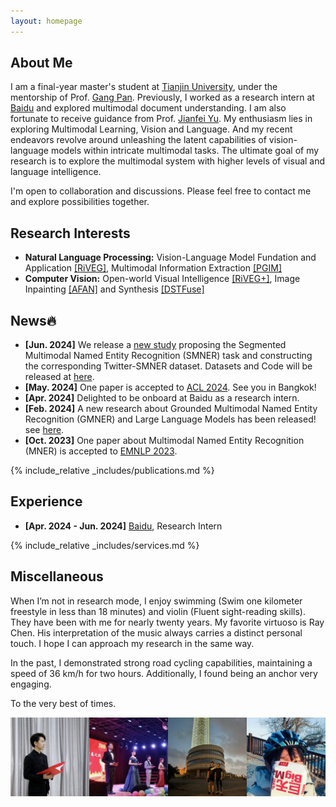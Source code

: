 ```yaml
---
layout: homepage
---
```


## About Me

I am a final-year master's student at [Tianjin University](https://www.tju.edu.cn/english/index.htm), under the mentorship of Prof. [Gang Pan](https://gpantju.github.io/index/). Previously, I worked as a research intern at [Baidu](https://www.paddlepaddle.org.cn/en) and explored multimodal document understanding. I am also fortunate to receive guidance from Prof. [Jianfei Yu](https://sites.google.com/site/jfyu1990/). My enthusiasm lies in exploring Multimodal Learning, Vision and Language. And my recent endeavors revolve around unleashing the latent capabilities of vision-language models within intricate multimodal tasks. The ultimate goal of my research is to explore the multimodal system with higher levels of visual and language intelligence. 

I'm open to collaboration and discussions. Please feel free to contact me and explore possibilities together.


## Research Interests

- **Natural Language Processing:** Vision-Language Model Fundation and Application [[RiVEG]](https://arxiv.org/pdf/2402.09989), Multimodal Information Extraction [[PGIM]](https://arxiv.org/pdf/2305.12212)
- **Computer Vision:** Open-world Visual Intelligence [[RiVEG+]](https://arxiv.org/pdf/2406.07268), Image Inpainting [[AFAN]](https://jinyuanli0012.github.io/) and Synthesis [[DSTFuse]](https://jinyuanli0012.github.io/)

## News🔥

- **[Jun. 2024]** We release a [new study](https://arxiv.org/abs/2406.07268) proposing the Segmented Multimodal Named Entity Recognition (SMNER) task and constructing the corresponding Twitter-SMNER dataset. Datasets and Code will be released at [here](https://github.com/JinYuanLi0012/RiVEG).
- **[May. 2024]** One paper is accepted to [ACL 2024](https://2024.aclweb.org/). See you in Bangkok!
- **[Apr. 2024]** Delighted to be onboard at Baidu as a research intern.
- **[Feb. 2024]** A new research about Grounded Multimodal Named Entity Recognition (GMNER) and Large Language Models has been released! see [here](https://arxiv.org/abs/2402.09989).
- **[Oct. 2023]** One paper about Multimodal Named Entity Recognition (MNER) is accepted to [EMNLP 2023](https://2023.emnlp.org/).

{% include_relative _includes/publications.md %}

## Experience

- **[Apr. 2024 - Jun. 2024]** [Baidu](https://www.paddlepaddle.org.cn/en), Research Intern


{% include_relative _includes/services.md %}

## Miscellaneous
When I’m not in research mode, I enjoy swimming (Swim one kilometer freestyle in less than 18 minutes) and violin (Fluent sight-reading skills). They have been with me for nearly twenty years. My favorite virtuoso is Ray Chen. His interpretation of the music always carries a distinct personal touch. I hope I can approach my research in the same way.

In the past, I demonstrated strong road cycling capabilities, maintaining a speed of 36 km/h for two hours. Additionally, I found being an anchor very engaging.

To the very best of times.

<div style="display: flex;">
  <img src="/assets/img/LJY_1_new.jpg" alt="Image 1" width="25%" />
  <img src="/assets/img/LJY_5_new.jpg" alt="Image 2" width="25%" />
  <img src="/assets/img/LJY_3_new.jpg" alt="Image 1" width="25%" />
  <img src="/assets/img/LJY_6.jpg" alt="Image 2" width="25%" />
</div>

